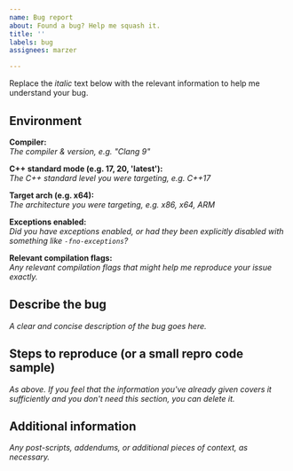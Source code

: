 ```yaml
---
name: Bug report
about: Found a bug? Help me squash it.
title: ''
labels: bug
assignees: marzer

---
```


Replace the _italic_ text below with the relevant information to help me understand your bug.

## Environment
**Compiler:**  
_The compiler & version, e.g. "Clang 9"_  

**C++ standard mode (e.g. 17, 20, 'latest'):**  
_The C++ standard level you were targeting, e.g. C++17_  

**Target arch (e.g. x64):**  
_The architecture you were targeting, e.g. x86, x64, ARM_  

**Exceptions enabled:**  
_Did you have exceptions enabled, or had they been explicitly disabled with something like `-fno-exceptions`?_  

**Relevant compilation flags:**  
_Any relevant compilation flags that might help me reproduce your issue exactly._  

## Describe the bug
_A clear and concise description of the bug goes here._

## Steps to reproduce (or a small repro code sample)
_As above. If you feel that the information you've already given covers it sufficiently and you don't need this section, you can delete it._

## Additional information
_Any post-scripts, addendums, or additional pieces of context, as necessary._
